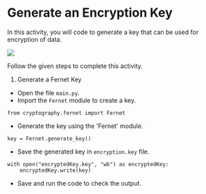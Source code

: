 Generate an Encryption Key
======================
In this activity, you will code to generate a key that can be used for encryption of data.


<img src= "https://s3-whjr-curriculum-uploads.whjr.online/c9d562b0-e98b-4790-8a57-3cddf2224d4c.gif" width = "auto" height = "auto">




Follow the given steps to complete this activity.




1. Generate a Fernet Key
* Open the file `main.py`.
* Import the `Fernet` module to create a key.
```
from cryptography.fernet import Fernet
```


* Generate the key using the 'Fernet' module.
```
key = Fernet.generate_key()
```


* Save the generated key in `encryption.key` file.
```
with open("encryptedKey.key", "wb") as encryptedKey:
    encryptedKey.write(key)
```


* Save and run the code to check the output.
